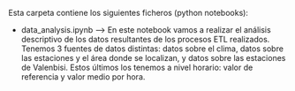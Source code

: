 Esta carpeta contiene los siguientes ficheros (python notebooks):

- data_analysis.ipynb --> En este notebook vamos a realizar el análisis descriptivo de los datos resultantes de los procesos ETL realizados. Tenemos 3 fuentes de datos distintas: datos sobre el clima, datos sobre las estaciones y el área donde se localizan, y datos sobre las estaciones de Valenbisi. Estos últimos los tenemos a nivel horario: valor de referencia y valor medio por hora.
